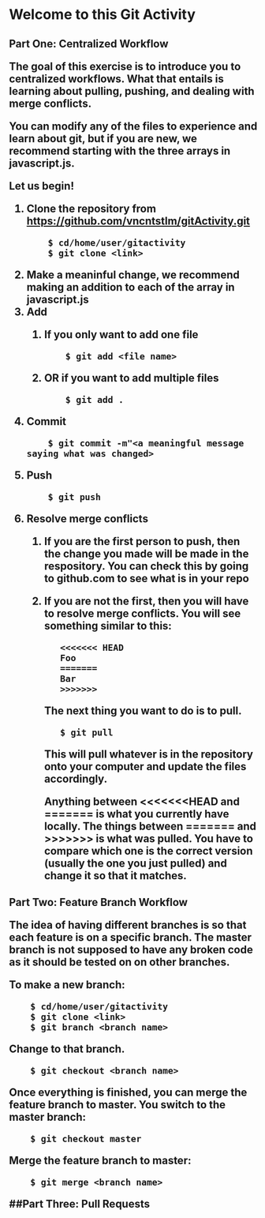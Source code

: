 <h1>Welcome to this Git Activity

<h2>Part One: Centralized Workflow

The goal of this exercise is to introduce you to centralized workflows.  What that entails is learning about
pulling, pushing, and dealing with merge conflicts.

You can modify any of the files
to experience and learn about git, but if you are new, we recommend starting with the three arrays in 
javascript.js.

Let us begin!

1. Clone the repository from https://github.com/vncntstlm/gitActivity.git
    ```text
        $ cd/home/user/gitactivity
        $ git clone <link> 
    ```
2. Make a meaninful change, we recommend making an addition to each of the array in javascript.js
3. Add
    1. If you only want to add one file
        ```text
            $ git add <file name>
        ```
    
    2. OR if you want to add multiple files
        ```text
            $ git add .
        ```
4. Commit
    ```text
        $ git commit -m"<a meaningful message saying what was changed>
    ```
5. Push
    ```text
        $ git push
    ```
6. Resolve merge conflicts
    1. If you are the first person to push, then the change you made will be made in the respository.  You 
    can check this by going to github.com to see what is in your repo
    2. If you are not the first, then you will have to resolve merge conflicts.  You will see something similar to this:
        ```text
           <<<<<<< HEAD
           Foo
           =======
           Bar
           >>>>>>> 
        ```
        The next thing you want to do is to pull.
        ```text
           $ git pull       
        ```
        This will pull whatever is in the repository onto your computer and update the files accordingly.
        
        Anything between <<<<<<<HEAD and ======= is what you currently have locally.  The things between ======= and >>>>>>> 
        is what was pulled.  You have to compare which one is the correct version (usually the one you just pulled) and change
        it so that it matches.
        
<h2>Part Two: Feature Branch Workflow

The idea of having different branches is so that each feature is on a specific branch.  The master branch is not 
supposed to have any broken code as it should be tested on on other branches.  

To make a new branch:
```text
    $ cd/home/user/gitactivity
    $ git clone <link> 
    $ git branch <branch name>
```

Change to that branch.
```text
    $ git checkout <branch name>
```

Once everything is finished, you can merge the feature branch to master.  You switch to the master branch:
```text
    $ git checkout master
```

Merge the feature branch to master:
```text
    $ git merge <branch name>
```

##Part Three: Pull Requests

